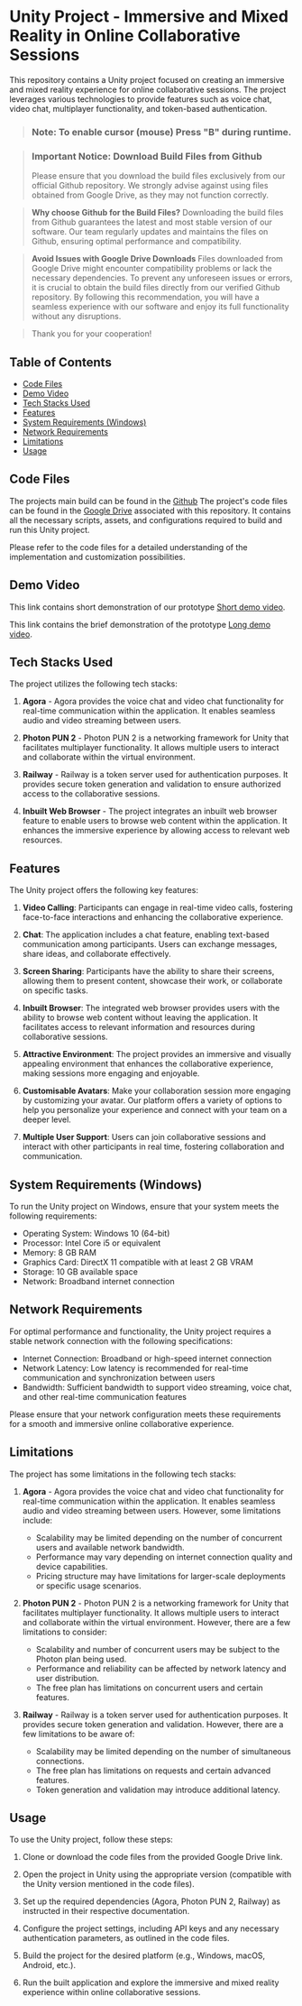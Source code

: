 # Unity Project - Immersive and Mixed Reality in Online Collaborative Sessions

This repository contains a Unity project focused on creating an immersive and mixed reality experience for online collaborative sessions. The project leverages various technologies to provide features such as voice chat, video chat, multiplayer functionality, and token-based authentication.

>### Note: To enable cursor (mouse) Press "B" during runtime.

>### Important Notice: Download Build Files from Github
   >Please ensure that you download the build files exclusively from our official Github repository. We strongly advise against using files obtained from Google Drive, as they may not function correctly.

>**Why choose Github for the Build Files?**
   >Downloading the build files from Github guarantees the latest and most stable version of our software. Our team regularly updates and maintains the files on Github, ensuring optimal performance and compatibility.

>**Avoid Issues with Google Drive Downloads**
   >Files downloaded from Google Drive might encounter compatibility problems or lack the necessary dependencies. To prevent any unforeseen issues or errors, it is crucial to obtain the build files directly from our verified Github repository.
   >By following this recommendation, you will have a seamless experience with our software and enjoy its full functionality without any disruptions.

>Thank you for your cooperation!

## Table of Contents
- [Code Files](#code-files)
- [Demo Video](#demo-video)
- [Tech Stacks Used](#tech-stacks-used)
- [Features](#features)
- [System Requirements (Windows)](#system-requirements-windows)
- [Network Requirements](#network-requirements)
- [Limitations](#limitations)
- [Usage](#usage)

## Code Files
The projects main build can be found in the [Github](https://github.com/gokulkarthiksrihari/Virtulink)
The project's code files can be found in the [Google Drive](link-to-your-google-drive) associated with this repository. It contains all the necessary scripts, assets, and configurations required to build and run this Unity project.

Please refer to the code files for a detailed understanding of the implementation and customization possibilities.

## Demo Video

This link contains short demonstration of our prototype [Short demo video](https://drive.google.com/file/d/1mzu19lN2nrXaSq8UAKcHZURW4YxfEwX-/view?usp=drivesdk).

This link contains the brief demonstration of the prototype [Long demo video](https://drive.google.com/file/d/1n2oVB8LoPnpG-xfziWYShRfTiyS56QbY/view?usp=drivesdk).

## Tech Stacks Used

The project utilizes the following tech stacks:

1. **Agora** - Agora provides the voice chat and video chat functionality for real-time communication within the application. It enables seamless audio and video streaming between users.

2. **Photon PUN 2** - Photon PUN 2 is a networking framework for Unity that facilitates multiplayer functionality. It allows multiple users to interact and collaborate within the virtual environment.

3. **Railway** - Railway is a token server used for authentication purposes. It provides secure token generation and validation to ensure authorized access to the collaborative sessions.

4. **Inbuilt Web Browser** - The project integrates an inbuilt web browser feature to enable users to browse web content within the application. It enhances the immersive experience by allowing access to relevant web resources.


## Features

The Unity project offers the following key features:

1. **Video Calling**: Participants can engage in real-time video calls, fostering face-to-face interactions and enhancing the collaborative experience.

2. **Chat**: The application includes a chat feature, enabling text-based communication among participants. Users can exchange messages, share ideas, and collaborate effectively.

3. **Screen Sharing**: Participants have the ability to share their screens, allowing them to present content, showcase their work, or collaborate on specific tasks.

4. **Inbuilt Browser**: The integrated web browser provides users with the ability to browse web content without leaving the application. It facilitates access to relevant information and resources during collaborative sessions.

5. **Attractive Environment**: The project provides an immersive and visually appealing environment that enhances the collaborative experience, making sessions more engaging and enjoyable.

6. **Customisable Avatars**: Make your collaboration session more engaging by customizing your avatar. Our platform offers a variety of options to help you personalize your experience and connect with your team on a deeper level.

7. **Multiple User Support**: Users can join collaborative sessions and interact with other participants in real time, fostering collaboration and communication.


## System Requirements (Windows)

To run the Unity project on Windows, ensure that your system meets the following requirements:

- Operating System: Windows 10 (64-bit)
- Processor: Intel Core i5 or equivalent
- Memory: 8 GB RAM
- Graphics Card: DirectX 11 compatible with at least 2 GB VRAM
- Storage: 10 GB available space
- Network: Broadband internet connection

## Network Requirements

For optimal performance and functionality, the Unity project requires a stable network connection with the following specifications:

- Internet Connection: Broadband or high-speed internet connection
- Network Latency: Low latency is recommended for real-time communication and synchronization between users
- Bandwidth: Sufficient bandwidth to support video streaming, voice chat, and other real-time communication features

Please ensure that your network configuration meets these requirements for a smooth and immersive online collaborative experience.


## Limitations

The project has some limitations in the following tech stacks:

1. **Agora** - Agora provides the voice chat and video chat functionality for real-time communication within the application. It enables seamless audio and video streaming between users. However, some limitations include:
   - Scalability may be limited depending on the number of concurrent users and available network bandwidth.
   - Performance may vary depending on internet connection quality and device capabilities.
   - Pricing structure may have limitations for larger-scale deployments or specific usage scenarios.

2. **Photon PUN 2** - Photon PUN 2 is a networking framework for Unity that facilitates multiplayer functionality. It allows multiple users to interact and collaborate within the virtual environment. However, there are a few limitations to consider:
   - Scalability and number of concurrent users may be subject to the Photon plan being used.
   - Performance and reliability can be affected by network latency and user distribution.
   - The free plan has limitations on concurrent users and certain features.

3. **Railway** - Railway is a token server used for authentication purposes. It provides secure token generation and validation. However, there are a few limitations to be aware of:
   - Scalability may be limited depending on the number of simultaneous connections.
   - The free plan has limitations on requests and certain advanced features.
   - Token generation and validation may introduce additional latency.

## Usage

To use the Unity project, follow these steps:

1. Clone or download the code files from the provided Google Drive link.

2. Open the project in Unity using the appropriate version (compatible with the Unity version mentioned in the code files).

3. Set up the required dependencies (Agora, Photon PUN 2, Railway) as instructed in their respective documentation.

4. Configure the project settings, including API keys and any necessary authentication parameters, as outlined in the code files.

5. Build the project for the desired platform (e.g., Windows, macOS, Android, etc.).

6. Run the built application and explore the immersive and mixed reality experience within online collaborative sessions.

